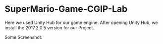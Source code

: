 # SuperMario-Game-CGIP-Lab

Here we used Unity Hub for our game engine. After opening Unity Hub, we install the 2017.2.0.5 version for our Project.

Some Screenshot:


